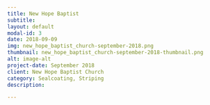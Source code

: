 ```yaml
---
title: New Hope Baptist
subtitle:
layout: default
modal-id: 3
date: 2018-09-09
img: new_hope_baptist_church-september-2018.png
thumbnail: new_hope_baptist_church-september-2018-thumbnail.png
alt: image-alt
project-date: September 2018
client: New Hope Baptist Church
category: Sealcoating, Striping
description:

---
```

